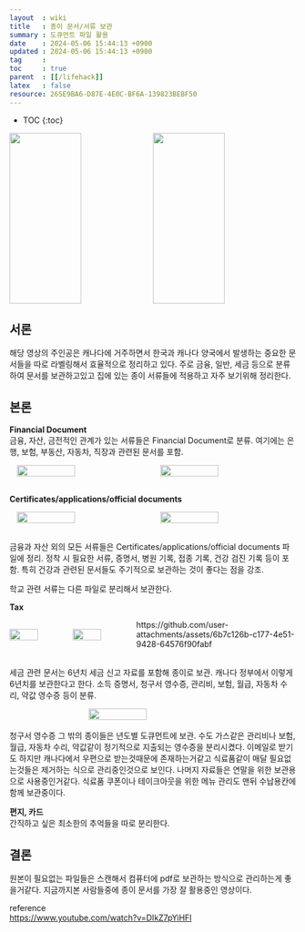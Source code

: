 ```yaml
---
layout  : wiki
title   : 종이 문서/서류 보관 
summary : 도큐먼트 파일 활용
date    : 2024-05-06 15:44:13 +0900
updated : 2024-05-06 15:44:13 +0900
tag     : 
toc     : true
parent  : [[/lifehack]] 
latex   : false
resource: 265E9BA6-D87E-4E0C-BF6A-139823BEBF50
---
```

* TOC
{:toc}

<div style="display: flex; justify-content: space-around; align-items: center;">
    <img src="https://github.com/user-attachments/assets/b3b3d138-0db4-4ed3-9fdf-833926ed8649" width="50%" height="300px">
    <img src="https://github.com/user-attachments/assets/5b64d6b9-f469-4852-aa5d-ac3b68b71752" width="50%" height="300px">
</div>

## 서론
해당 영상의 주인공은 캐나다에 거주하면서 한국과 캐나다 양국에서 발생하는 중요한 문서들을 따로 라벨링해서 효율적으로 정리하고 있다. 
주로 금융, 일반, 세금 등으로 분류하여 문서를 보관하고있고 집에 있는 종이 서류들에 적용하고 자주 보기위해 정리한다.

## 본론
**Financial Document**  
금융, 자산, 금전적인 관계가 있는 서류들은 Financial Document로 분류. 
여기에는 은행, 보험, 부동산, 자동차, 직장과 관련된 문서를 포함.

<div style="display: flex; justify-content: space-around; align-items: center;">
    <img src="https://github.com/user-attachments/assets/2a70fbd3-c28f-4b53-a35c-1a4724384ec4" width="45%">
    <img src="https://github.com/user-attachments/assets/cf80dbe5-b89d-47de-9a04-eb9bf6ba87db" width="45%">
</div>
</br>

**Certificates/applications/official documents**  
<div style="display: flex; justify-content: space-around; align-items: center;">
    <img src="https://github.com/user-attachments/assets/95326fbf-16ee-4f99-956d-486d838fbefb" width="45%">
    <img src="https://github.com/user-attachments/assets/a8b4d81b-1f9a-4a88-8dbd-a8b38bf59bfe" width="45%">

</div>
</br>

금융과 자산 외의 모든 서류들은 Certificates/applications/official documents 파일에 정리. 
정착 시 필요한 서류, 증명서, 병원 기록, 접종 기록, 건강 검진 기록 등이 포함. 
특히 건강과 관련된 문서들도 주기적으로 보관하는 것이 좋다는 점을 강조.

학교 관련 서류는 다른 파일로 분리해서 보관한다.

**Tax**  
<div style="display: flex; justify-content: space-around; align-items: center;">
    <img src="https://github.com/user-attachments/assets/1b173768-cd24-4e8f-9c6e-fa6a4fd2bedf" width="45%">
    <img src="https://github.com/user-attachments/assets/6b7c126b-c177-4e51-9428-64576f90fabf" width="45%">
https://github.com/user-attachments/assets/6b7c126b-c177-4e51-9428-64576f90fabf
</div>
</br>

세금 관련 문서는 6년치 세금 신고 자료를 포함해 종이로 보관. 캐나다 정부에서 이렇게 6년치를 보관한다고 한다. 소득 증명서, 청구서 영수증, 관리비, 보험, 월급, 자동차 수리, 약값 영수증 등이 분류.
<div style="display: flex; justify-content: space-around; align-items: center;">
    <img src="https://github.com/user-attachments/assets/160905f3-8e20-4237-a401-de53cea0e0dc" width="45%">

</div>
</br>
청구서 영수증 그 밖의 종이들은 년도별 도큐먼트에 보관. 수도 가스같은 관리비나 보험, 월급, 자동차 수리, 약값같이 정기적으로 지출되는 영수증을 분리시켰다. 이메일로 받기도 하지만 캐나다에서 우편으로 받는것때문에 존재하는거같고 식료품같이 매달 필요없는것들은 제거하는 식으로 관리중인것으로 보인다. 나머지 자료들은 연말을 위한 보관용으로 사용중인거같다. 식료품 쿠폰이나 테이크아웃을 위한 메뉴 관리도 맨뒤 수납용칸에 함께 보관중이다.
  
**편지, 카드**  
간직하고 싶은 최소한의 추억들을 따로 분리한다.

## 결론
원본이 필요없는 파일들은 스캔해서 컴퓨터에 pdf로 보관하는 방식으로 관리하는게 좋을거같다. 지금까지본 사람들중에 종이 문서를 가장 잘 활용중인 영상이다.

reference  
https://www.youtube.com/watch?v=DIkZ7pYiHFI